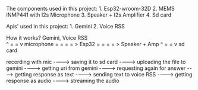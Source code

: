 The components used in this project:
    1. Esp32-wroom-32D
    2. MEMS INMP441 with I2s Microphone
    3. Speaker + I2s Amplifier
    4. Sd card 


Apis' used in this project:
    1. Gemini
    2. Voice RSS 


How it works? 
                                  Gemini, Voice RSS      
                                           ^
                                           =
                                           =
                                           v
                    microphone = = = = > Esp32  = = = = > Speaker + Amp
                                           ^
                                           =
                                           =
                                           v
                                        sd card

recording with mic ----> saving it to sd card ----> uploading the file to gemini 
----> getting uri from gemini ----> requesting again for answer ----> getting response as text 
----> sending text to voice RSS ----> getting response as audio ----> streaming the audio
